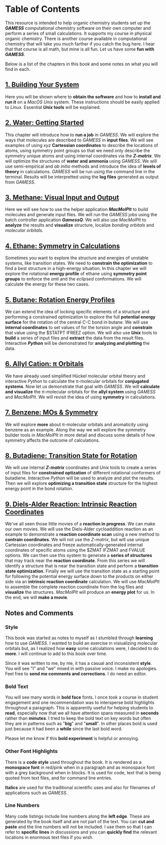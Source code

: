 # Table of Contents

This resource is intended to help organic chemistry students set up the ***GAMESS*** computational chemistry software on their own computer and perform a series of small calculations. It supports my course in physical organic chemistry. There is another course available in computational chemistry that will take you much farther if you catch the bug here. I hear that that course is all math, but mine is all fun. Let us have some **fun with *GAMESS***.

Below is a list of the chapters in this book and some notes on what you will find in each.

## [1. Building Your System](1_Setup.md)

Here you will be shown where to **obtain the software** and how to **install and run it** on a *MacOS Unix* system. These instructions should be easily applied to *Linux*. Essential ***Unix* tools** will be explained.

## [2. Water: Getting Started](2_SmallMolecules.md)

This chapter will introduce how to **run a job** in *GAMESS*. We will explore the ways that molecules are described to *GAMESS* in **input files**. We will see examples of using *xyz* **Cartessian coordinates** to describe the locations of atoms, using symmetry point groups so that we need only describe the symmetry unique atoms and using internal coordinates via the ***Z-matrix***. We will optimize the structures of **water and ammonia** using *GAMESS*. We will use semi-empirical and *ab initio* methods and introduce the idea of **levels of theory** in calculations. *GAMESS* will be run using the command line in the terminal. Results will be interpretted using the **log files** generated as output from *GAMESS*.

## [3. Methane: Visual Input and Output](3_Visual_Input.md)

Here we will see how to use the helper application ***MacMolPlt*** to build molecules and generate input files. We will run the *GAMESS* jobs using the batch controller application ***GamessQ***. We will also use *MacMolPlt* to **analyze** the results and **visualize** structure, localize *bonding orbitals* and *molecular orbitals*. 

## [4. Ethane: Symmetry in Calculations](4_Ethane.md)

Sometimes you want to explore the structure and energies of unstable systems, like transition states. We need to **constrain the optimization** to find a best structure in a high-energy situation. In this chapter we will explore the rotational **energy profile** of ethane using **symmetry point groups** to enforce the *anti* and the *eclipsed* conformations. We will calculate the energy for these two cases.

## [5. Butane: Rotation Energy Profiles](5_Rotation_Profiles.md)

We can extend the idea of locking specific elements of a structure and performing a constrained optimization to explore the full **potential energy surface** for the rotation of the central C-C bond in butane. We will use **internal coordinates** to set values of for the torsion angle  and **constrain** that value using the \$STATPT IFREEZ option. We will also use ***Unix*** tools to **build** a series of input files and **extract** the data from the result files. Interactive ***Python*** will be demonstrated for **analyzing and plotting** the data.


## [6. Allyl Cation: &pi; Orbitals](6_Pi_Orbitals.md)

We have already used simplified Hückel molecular orbital theory and interactive *Python* to calculate the &pi;-molecular orbitals for **conjugated systems**. Now let us demonstrate that goal with *GAMESS*. We will **calculate and visualize** the &pi;-molecular orbitals for the **allyl system** using *GAMESS* and *MacMolPlt*. We will revisit the idea of using **symmetry** in calculations.

## [7. Benzene: MOs \& Symmetry](6_Benzene.md)

We will explore **more** about &pi;-molecular orbitals and aromaticity using benzene as an example. Along the way we will explore the symmetry builder tools in *MacMolPlt* in more detail and discuss some details of how symmetry affects the outcome of calculations.

## [8. Butadiene: Transition State for Rotation](7_Butadiene.md)

We will use internal ***Z-matrix*** coordinates and *Unix* tools to create a series of input files for **constrained optization** of different rotational conformers of butadiene. Interactive *Python* will be used to analyze and plot the results. Then we will explore **optimizing a transition state** structure for the highest energy point in the bond rotation. 

## [9. Diels-Alder Reaction: Intrinsic Reaction Coordinates](8A_Diels_Alder.md)

We've all seen those little movies of a **reaction in progress**. We can make our own movies. We will use the Diels-Alder cycloaddition reaction as an example to demonstrate a **reaction coordinate scan** using a new method to **contrain coordinates**. We will not use the *Z-matrix*, but will use unique Cartessian coordinates and freeze automatically-generated internal coordinates of specific atoms using the \$ZMAT IFZMAT and FVALUE options. We can then use this system to generate a **series of structures** that may track near the **reaction coordinate**. From this series we will identify a structure that is near the transition state and perform a **transition state optimization**. Finally we will use the transition state as a starting point for following the potential energy surface down to the products on either side via an **intrinsic reaction coordinate** calculation. We will use *MacMolPlt* to assemble the complete reaction coordinate from the log files and **visualize** the structures. *MacMolPlt* will produce an **energy plot** for us. In the end, we will **make a movie**.

## Notes and Comments

### Style

This book was started as notes to myself as I stumbled through **learning** how to use *GAMESS*. I wanted to build an exercise in visiualizing molecular orbitals but, as I realized how **easy** some calculations were, I decided to do **more**. I will continue to add to this book over time.

Since it was written to me, by me, it has a casual and inconsistent **style**. You will see "I" and "we" mixed in with passive voice. I make no apologies. Feel free to **send me comments and corrections**. I do need an editor.

### Bold Text

You will see many words in **bold face** fonts. I once took a course in student engagement and one recommendation was to intersperse bold highlights throughout a paragraph. This is apparently useful for helping students to **read**, especially now that we all have attention spans measured in **seconds** rather than **minutes**. I tried to keep the bold text on key words but often they are in patterns such as "**big**" and "**small**". In other places bold is used just because it had been a **while** since the last bold word.

Please let me know if this **bold experiment** is helpful or annoying.

### Other Font Highlights

There is a **code style** used throughout the book. It is rendered as a **monospace font** in red/pink when in a paragraph and as monospace font with a grey background when in blocks. It is used for code, text that is being quoted from text files, and for command line entries.

**Italics** are used for the traditional scientific uses and also for filenames of applications such as *GAMESS*.

### Line Numbers

Many code listings include line numbers along the **left edge**. These are generated by the book itself and are not part of the text. You can **cut and paste** and the line numbers will not be included. I use them so that I can refer to **specific lines** in discussions and you can **quickly find** the relevant locations in enormous text files if you wish.